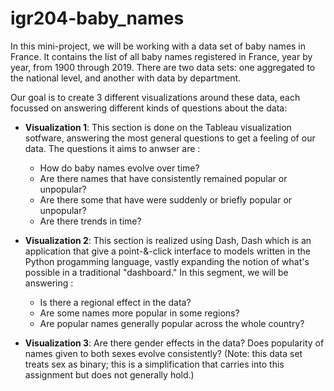 # igr204-baby_names

In this mini-project, we will be working with a data set of baby names in France. It contains the list of all baby names registered in France, year by year, from 1900 through 2019. There are two data sets: one aggregated to the national level, and another with data by department. 

Our goal is to create 3 different visualizations around these data, each focussed on answering different kinds of questions about the data:

- **Visualization 1**: This section is done on the Tableau visualization sotfware, answering the most general questions to get a feeling of our data. The questions it aims to anwser are : 
  - How do baby names evolve over time? 
  - Are there names that have consistently remained popular or unpopular? 
  - Are there some that have were suddenly or briefly popular or unpopular? 
  - Are there trends in time?
  
- **Visualization 2**: This section is realized using Dash, Dash which is an application that give a point-&-click interface to models written in the Python progamming language, vastly expanding the notion of what's possible in a traditional "dashboard." In this segment, we will be answering :
  - Is there a regional effect in the data?  
  - Are some names more popular in some regions? 
  - Are popular names generally popular across the whole country?

- **Visualization 3**: Are there gender effects in the data? Does popularity of names given to both sexes evolve consistently? (Note: this data set treats sex as binary; this is a simplification that carries into this assignment but does not generally hold.)

